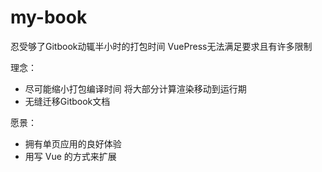 # my-book

忍受够了Gitbook动辄半小时的打包时间 VuePress无法满足要求且有许多限制

理念：

- 尽可能缩小打包编译时间 将大部分计算渲染移动到运行期
- 无缝迁移Gitbook文档

愿景：

- 拥有单页应用的良好体验
- 用写 Vue 的方式来扩展
